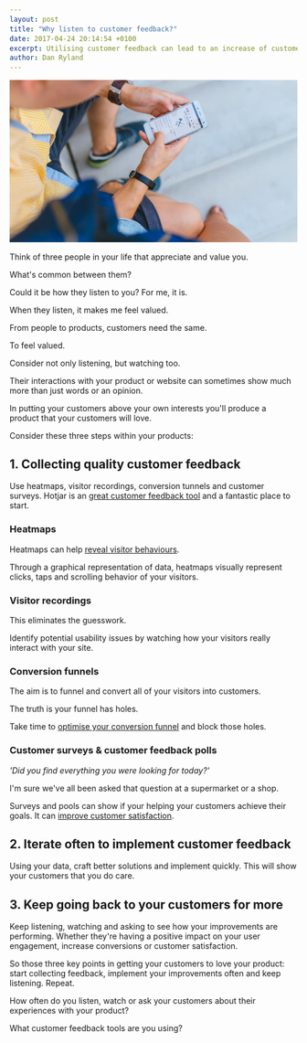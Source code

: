 ```yaml
---
layout: post
title: "Why listen to customer feedback?"
date: 2017-04-24 20:14:54 +0100
excerpt: Utilising customer feedback can lead to an increase of customer satisfaction because your customer should feel valued.
author: Dan Ryland
---
```

![Customer feedback](/assets/img/customer-feedback.jpg)

Think of three people in your life that appreciate and value you.

What's common between them?

Could it be how they listen to you? For me, it is.

When they listen, it makes me feel valued.

From people to products, customers need the same.

To feel valued.

Consider not only listening, but watching too.

Their interactions with your product or website can sometimes show much more than just words or an opinion.

In putting your customers above your own interests you'll produce a product that your customers will love.

Consider these three steps within your products:

## 1. Collecting quality customer feedback ##
Use heatmaps, visitor recordings, conversion tunnels and customer surveys. Hotjar is an [great customer feedback tool](https://hotjar.com) and a fantastic place to start.

### Heatmaps ###
Heatmaps can help [reveal visitor behaviours](https://www.hotjar.com/heatmaps).

Through a graphical representation of data, heatmaps visually represent clicks, taps and scrolling behavior of your visitors.

### Visitor recordings ###
This eliminates the guesswork.

Identify potential usability issues by watching how your visitors really interact with your site.

### Conversion funnels ###
The aim is to funnel and convert all of your visitors into customers.

The truth is your funnel has holes.

Take time to [optimise your conversion funnel](https://www.crazyegg.com/blog/website-conversion-funnel/) and block those holes.

### Customer surveys & customer feedback polls ###
_'Did you find everything you were looking for today?'_

I'm sure we've all been asked that question at a supermarket or a shop.

Surveys and pools can show if your helping your customers achieve their goals. It can [improve customer satisfaction](https://www.surveymonkey.com/mp/csat/).

## 2. Iterate often to implement customer feedback ##
Using your data, craft better solutions and implement quickly. This will show your customers that you do care.

## 3. Keep going back to your customers for more ##
Keep listening, watching and asking to see how your improvements are performing. Whether they're having a positive impact on your user engagement, increase conversions or customer satisfaction.

So those three key points in getting your customers to love your product: start collecting feedback, implement your improvements often and keep listening. Repeat.

How often do you listen, watch or ask your customers about their experiences with your product?

What customer feedback tools are you using?
